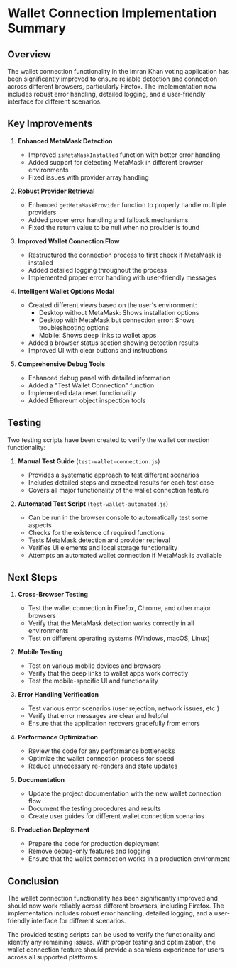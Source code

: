 # Wallet Connection Implementation Summary

## Overview

The wallet connection functionality in the Imran Khan voting application has been significantly improved to ensure reliable detection and connection across different browsers, particularly Firefox. The implementation now includes robust error handling, detailed logging, and a user-friendly interface for different scenarios.

## Key Improvements

1. **Enhanced MetaMask Detection**
   - Improved `isMetaMaskInstalled` function with better error handling
   - Added support for detecting MetaMask in different browser environments
   - Fixed issues with provider array handling

2. **Robust Provider Retrieval**
   - Enhanced `getMetaMaskProvider` function to properly handle multiple providers
   - Added proper error handling and fallback mechanisms
   - Fixed the return value to be null when no provider is found

3. **Improved Wallet Connection Flow**
   - Restructured the connection process to first check if MetaMask is installed
   - Added detailed logging throughout the process
   - Implemented proper error handling with user-friendly messages

4. **Intelligent Wallet Options Modal**
   - Created different views based on the user's environment:
     - Desktop without MetaMask: Shows installation options
     - Desktop with MetaMask but connection error: Shows troubleshooting options
     - Mobile: Shows deep links to wallet apps
   - Added a browser status section showing detection results
   - Improved UI with clear buttons and instructions

5. **Comprehensive Debug Tools**
   - Enhanced debug panel with detailed information
   - Added a "Test Wallet Connection" function
   - Implemented data reset functionality
   - Added Ethereum object inspection tools

## Testing

Two testing scripts have been created to verify the wallet connection functionality:

1. **Manual Test Guide** (`test-wallet-connection.js`)
   - Provides a systematic approach to test different scenarios
   - Includes detailed steps and expected results for each test case
   - Covers all major functionality of the wallet connection feature

2. **Automated Test Script** (`test-wallet-automated.js`)
   - Can be run in the browser console to automatically test some aspects
   - Checks for the existence of required functions
   - Tests MetaMask detection and provider retrieval
   - Verifies UI elements and local storage functionality
   - Attempts an automated wallet connection if MetaMask is available

## Next Steps

1. **Cross-Browser Testing**
   - Test the wallet connection in Firefox, Chrome, and other major browsers
   - Verify that the MetaMask detection works correctly in all environments
   - Test on different operating systems (Windows, macOS, Linux)

2. **Mobile Testing**
   - Test on various mobile devices and browsers
   - Verify that the deep links to wallet apps work correctly
   - Test the mobile-specific UI and functionality

3. **Error Handling Verification**
   - Test various error scenarios (user rejection, network issues, etc.)
   - Verify that error messages are clear and helpful
   - Ensure that the application recovers gracefully from errors

4. **Performance Optimization**
   - Review the code for any performance bottlenecks
   - Optimize the wallet connection process for speed
   - Reduce unnecessary re-renders and state updates

5. **Documentation**
   - Update the project documentation with the new wallet connection flow
   - Document the testing procedures and results
   - Create user guides for different wallet connection scenarios

6. **Production Deployment**
   - Prepare the code for production deployment
   - Remove debug-only features and logging
   - Ensure that the wallet connection works in a production environment

## Conclusion

The wallet connection functionality has been significantly improved and should now work reliably across different browsers, including Firefox. The implementation includes robust error handling, detailed logging, and a user-friendly interface for different scenarios.

The provided testing scripts can be used to verify the functionality and identify any remaining issues. With proper testing and optimization, the wallet connection feature should provide a seamless experience for users across all supported platforms.
